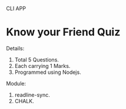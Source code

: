   CLI APP
# Know your Friend Quiz

Details: 
1. Total 5 Questions.
1. Each carrying 1 Marks.
1. Programmed using Nodejs.

Module:
1. readline-sync.
1. CHALK.


